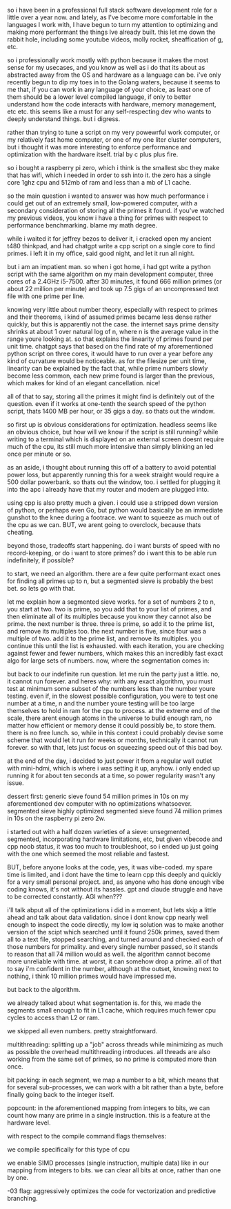 so i have been in a professional full stack software development role for a little over a year now.
and lately, as I've become more comfortable in the languages I work with, I have begun to turn my attention
to optimizing and making more performant the things Ive already built. this let me down the rabbit hole, including some 
youtube videos, molly rocket, sheaffication of g, etc. 

so i professionally work mostly with python because it makes the most sense for my usecases, and
you know as well as i do that its about as abstracted away from the OS and hardware as a language can be.
i've only recently begun to dip my toes in to the Golang waters, because it seems to me that, if you
can work in any language of your choice, as least one of them should be a lower level compiled language,
if only to better understand how the code interacts with hardware, memory management, etc etc. this seems
like a must for any self-respecting dev who wants to deeply understand things. but i digress. 

rather than trying to tune a script on my very powewrful work computer, or my relatively fast home computer, 
or one of my one liter cluster computers, but i thought it was more interesting to enforce performance 
and optimization with the hardware itself. trial by c plus plus fire. 

so i bought a raspberry pi zero, which i think is the smallest sbc they make that has wifi, which i needed in order to
ssh into it. the zero has a single core 1ghz cpu and 512mb of ram and less than a mb of L1 cache. 

so the main question i wanted to answer was how much performance i could get out of an extremely small, low-powered computer, 
with a secondary consideration of storing all the primes it found. if you've watched my previous videos, you
know i have a thing for primes with respect to performance benchmarking. blame my math degree.

while i waited it for jeffrey bezos to deliver it, i cracked open my ancient t480 thinkpad,
and had chatgpt write a cpp script on a single core to find primes. i left it in my office, said good night, and
let it run all night. 

but i am an impatient man. so when i got home, i had gpt write a python script with the same algorithm on my
main development computer, 
three cores of a 2.4GHz i5-7500. after 30 minutes, it found 666 million primes (or about 22 million per minute) and took up 7.5 gigs 
of an uncompressed text file with one prime per line.

knowing very little about number theory, especially with respect to primes and their theorems,
i kind of assumed primes became less dense rather quickly, but this is apparently not the case.
the internet says prime density shrinks at about 1 over natural log of n, where n is the average value
in the range youre looking at. so that explains the linearity of primes found per unit time. chatgpt says 
that based on the find rate of my aforementioned python script on three cores, it would have to run over 
a year before any kind of curvature would be noticeable. as for the filesize per unit time, linearity
can be explained by the fact that, while prime numbers slowly become less common, each new prime
found is larger than the previous, which makes for kind of an elegant cancellation. nice!

all of that to say, storing all the primes it might find is definitely out of the question. 
even if it works at one-tenth the search speed of the python script, thats 1400 MB per hour, or 
35 gigs a day. so thats out the window. 

so first up is obvious considerations for optimization. headless seems like an obvious choice, but how will
we know if the script is still running? while writing to a terminal which is displayed on an external screen
doesnt require much of the cpu, its still much more intensive than simply blinking an led once per minute or so.

as an aside, i thought about running this off of a battery to avoid potential power loss, but apparently 
running this for a week straight would require a 500 dollar powerbank. so thats out the window, too.
i settled for plugging it into the apc i already have that my router and modem are plugged into.

using cpp is also pretty much a given. i could use a stripped down version of python, or perhaps even Go,
but python would basically be an immediate gunshot to the knee during a footrace. we want to squeeze
as much out of the cpu as we can. BUT, we arent going to overclock, because thats cheating.

beyond those, tradeoffs start happening. do i want bursts of speed with no record-keeping, or do i
want to store primes? do i want this to be able run indefinitely, if possible? 

to start, we need an algorithm. there are a few quite performant exact ones for finding
all primes up to n, but a segmented sieve is probably the best bet. so lets go with that.

let me explain how a segmented sieve works. for a set of numbers 2 to n, you start at two. two is prime, so you add
that to your list of primes, and then eliminate all of its multiples because you know they cannot also be prime. the next
number is three. three is prime, so add it to the prime list, and remove its multiples too. the next number is five, since four was a 
multiple of two. add it to the prime list, and remove its multiples. you continue this until the list
is exhausted. with each iteration, you are checking against fewer and fewer numbers, which makes this 
an incredibly fast exact algo for large sets of numbers. now, where the segmentation comes in: 

but back to our indefinite run question. let me ruin the party just a little. no, it cannot run forever.
and heres why: with any exact algorithm, you must test at minimum some subset of the numbers less than the
number youre testing. even if, in the slowest possible configuration, you were to test one number at a time,
n and the number youre testing will be too large themselves to hold in ram for the cpu to process. at the extreme end of the
scale, there arent enough atoms in the universe to build enough ram, no matter how efficient
or memory dense it could possibly be, to store them. there is no free lunch. so, while in this context i could 
probably devise some scheme that would let it run for weeks
or months, technically it cannot run forever. so with that, lets just focus on squeezing speed out of this bad boy. 

at the end of the day, i decided to just power it from a regular wall outlet with mini-hdmi, which is where i was setting it up, anyhow.
i only ended up running it for about ten seconds at a time, so power regularity wasn't any issue. 

dessert first: 
generic sieve found 54 million primes in 10s on my aforementioned dev computer with no optimizations whatsoever.
segmented sieve highly optimized segmented sieve found 74 million primes in 10s on the raspberry pi zero 2w.

i started out with a half dozen varieties of a sieve: unsegmented, segmented, incorporating hardware limitations, etc, 
but given vibecode and cpp noob status, it was too much to troubleshoot, so i ended up just going with the one which 
seemed the most reliable and fastest. 

BUT, before anyone looks at the code, yes, it was vibe-coded. my spare time is limited, and i dont have the time to learn
cpp this deeply and quickly for a very small personal project. and, as anyone who has done enough vibe coding knows, it's not without
its hassles. gpt and claude struggle and have to be corrected constantly. AGI when???

i'll talk abput all of the optimizations i did in a moment, but lets skip a little ahead and talk about data validation.
since i dont know cpp nearly well enough to inspect the code directly, my low iq solution was to make another version of the
scipt which searched until it found 250k primes, saved them all to a text file, stopped searching, and turned around and checked each
of those numbers for primality. and every single number passed, so it stands to reason that all 74 million would as well. the algorithm
cannot become more unreliable with time. at worst, it can somehow drop a prime. all of that to say i'm confident in the number,
although at the outset, knowing next to nothing, i think 10 million primes would have impressed me.

but back to the algorithm. 

we already talked about what segmentation is. for this, we made the segments small enough to fit in L1 cache, which requires 
much fewer cpu cycles to access than L2 or ram. 

we skipped all even numbers. pretty straightforward.

multithreading: splitting up a "job" across threads while minimizing as much as possible the overhead multithreading
introduces. all threads are also working from the same set of primes, so no prime is computed more than once.

bit packing: in each segment, we map a number to a bit, which means that for several sub-processes,
we can work with a bit rather than a byte, before finally going back to the integer itself. 

popcount: in the aforementioned mapping from integers to bits, we can count how many are prime
in a single instruction. this is a feature at the hardware level. 

with respect to the compile command flags themselves:

we compile specifically for this type of cpu

we enable SIMD processes (single instruction, multiple data) like in our mapping from integers 
to bits. we can clear all bits at once, rather than one by one. 

-03 flag: aggressively optimizes the code for vectorization and predictive branching. 












